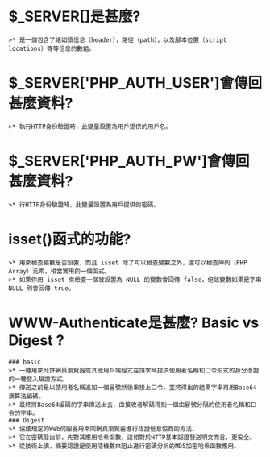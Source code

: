 # $_SERVER[]是甚麼?
```
>* 是一個包含了諸如頭信息（header），路徑（path），以及腳本位置（script locations）等等信息的數組。
```
# $_SERVER['PHP_AUTH_USER']會傳回甚麼資料?
```
>* 執行HTTP身份驗證時，此變量設置為用戶提供的用戶名。
```
# $_SERVER['PHP_AUTH_PW']會傳回甚麼資料?
```
>* 行HTTP身份驗證時，此變量設置為用戶提供的密碼。
```
# isset()函式的功能?
```
>* 用來檢查變數是否設置，而且 isset 除了可以檢查變數之外，還可以檢查陣列（PHP Array）元素，相當實用的一個函式。
>* 如果你用 isset 來檢查一個被設置為 NULL 的變數會回傳 false，但該變數如果是字串 NULL 則會回傳 true。
```
# WWW-Authenticate是甚麼? Basic vs Digest ?
```
### basic
>* 一種用來允許網頁瀏覽器或其他用戶端程式在請求時提供使用者名稱和口令形式的身分憑證的一種登入驗證方式。
>* 傳送之前是以使用者名稱追加一個冒號然後串接上口令，並將得出的結果字串再用Base64演算法編碼。
>* 最終將Base64編碼的字串傳送出去，由接收者解碼得到一個由冒號分隔的使用者名稱和口令的字串。
### Digest
>* 協議規定的Web伺服器用來同網頁瀏覽器進行認證信息協商的方法。
>* 它在密碼發出前，先對其應用哈希函數，這相對於HTTP基本認證發送明文而言，更安全。
>* 從技術上講，摘要認證是使用隨機數來阻止進行密碼分析的MD5加密哈希函數應用。
```
